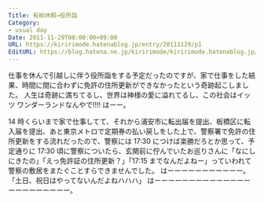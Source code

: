 ```yaml
---
Title: 有給休暇→役所詣
Category:
- usual day
Date: 2011-11-29T00:00:00+09:00
URL: https://kiririmode.hatenablog.jp/entry/20111129/p1
EditURL: https://blog.hatena.ne.jp/kiririmode/kiririmode.hatenablog.jp/atom/entry/8454420450078210785
---
```



仕事を休んで引越しに伴う役所詣をする予定だったのですが、家で仕事をした結果、時間に間に合わずに免許の住所更新ができなかったという奇跡起こしました。
人生は奇跡に満ちてるし、世界は神様の愛に溢れてるし、この社会はイッツ ワンダーランドなんやで!!!! はーー。

14 時くらいまで家で仕事してて、それから浦安市に転出届を提出、板橋区に転入届を提出、あと東京メトロで定期券の払い戻しをした上で、警察署で免許の住所更新をする流れだったので、警察には 17:30 につけば楽勝だろとか思って、予定通りに 17:30 頃に警察についたら、玄関前に佇んでいたお巡りさんに「なにしにきたの」「えっ免許証の住所更新？」「17:15 までなんだよねー」っていわれて警察の敷居をまたぐことすらできませんでした。
はーーーーーーーーーーー。
「土日、祝日はやってないんだよねハハハ」
はーーーーーーーーーーーーーーーーーーーーーーー。
